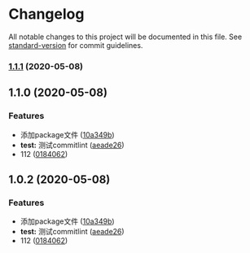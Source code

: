 # Changelog

All notable changes to this project will be documented in this file. See [standard-version](https://github.com/conventional-changelog/standard-version) for commit guidelines.

### [1.1.1](https://github.com/121595113/git-commitlint-test/compare/v1.1.0...v1.1.1) (2020-05-08)

## 1.1.0 (2020-05-08)


### Features

* 添加package文件 ([10a349b](https://github.com/121595113/git-commitlint-test/commit/10a349b99ab476f031c02b553eaf2d3739303c83))
* **test:** 测试commitlint ([aeade26](https://github.com/121595113/git-commitlint-test/commit/aeade26d3acb658bcad92106840318779878d63f))
* 112 ([0184062](https://github.com/121595113/git-commitlint-test/commit/0184062ae8f2f84d4517f725edcbb4b7985e1b7d))

## 1.0.2 (2020-05-08)


### Features

* 添加package文件 ([10a349b](https://github.com/121595113/git-commitlint-test/commit/10a349b99ab476f031c02b553eaf2d3739303c83))
* **test:** 测试commitlint ([aeade26](https://github.com/121595113/git-commitlint-test/commit/aeade26d3acb658bcad92106840318779878d63f))
* 112 ([0184062](https://github.com/121595113/git-commitlint-test/commit/0184062ae8f2f84d4517f725edcbb4b7985e1b7d))
